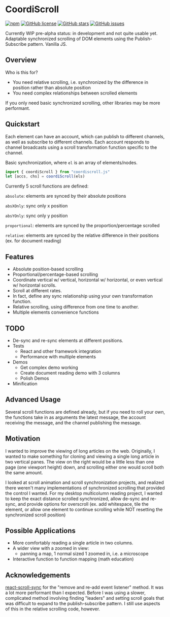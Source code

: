 # CoordiScroll
[![npm](https://img.shields.io/npm/v/coordiscroll)](https://github.com/jeffchiou/coordiscroll)
[![GitHub license](https://img.shields.io/github/license/jeffchiou/coordiscroll)](https://github.com/jeffchiou/coordiscroll/blob/master/LICENSE)
[![GitHub stars](https://img.shields.io/github/stars/jeffchiou/coordiscroll)](https://github.com/jeffchiou/coordiscroll/stargazers)
[![GitHub issues](https://img.shields.io/github/issues/jeffchiou/coordiscroll)](https://github.com/jeffchiou/coordiscroll/issues)

Currently WIP pre-alpha status: in development and not quite usable yet. Adaptable synchronized scrolling of DOM elements using the Publish-Subscribe pattern. Vanilla JS.



## Overview

Who is this for?

- You need relative scrolling, i.e. synchronized by the difference in position rather than absolute position
- You need complex relationships between scrolled elements

If you only need basic synchronized scrolling, other libraries may be more performant.

## Quickstart

Each element can have an account, which can publish to different channels, as well as subscribe to different channels. Each account responds to channel broadcasts using a scroll transformation function specific to the channel.

Basic synchronization, where `el` is an array of elements/nodes.

```javascript
import { coordiScroll } from "coordiscroll.js"
let [accs, chs] = coordiScroll(els)
```
Currently 5 scroll functions are defined:

`absolute`: elements are synced by their absolute positions

`absXOnly`: sync only x position

`absYOnly`: sync only y position

`proportional`: elements are synced by the proportion/percentage scrolled

`relative`: elements are synced by the relative difference in their positions (ex. for document reading)

## Features

- Absolute position-based scrolling
- Proportional/percentage-based scrolling
- Coordinate vertical w/ vertical, horizontal w/ horizontal, or even vertical w/ horizontal scrolls.
- Scroll at different rates.
- In fact, define any sync relationship using your own transformation function.
- Relative scrolling, using difference from one time to another.
- Multiple elements convenience functions

## TODO

- De-sync and re-sync elements at different positions.
- Tests
  - React and other framework integration
  - Performance with multiple elements
- Demos
  - Get complex demo working
  - Create document reading demo with 3 columns
  - Polish Demos
- Minification

## Advanced Usage

Several scroll functions are defined already, but if you need to roll your own, the functions take in as arguments the latest message, the account receiving the message, and the channel publishing the message.

## Motivation

I wanted to improve the viewing of long articles on the web. Originally, I wanted to make something for cloning and viewing a single long article in two vertical panes. The view on the right would be a little less than one page (one viewport height) down, and scrolling either one would scroll both the same amount.

I looked at scroll animation and scroll synchronization projects, and realized there weren't many implementations of synchronized scrolling that provided the control I wanted. For my desktop multicolumn reading project, I wanted to keep the exact distance scrolled synchronized, allow de-sync and re-sync, and provide options for overscroll (ex. add whitespace, tile the element, or allow one element to continue scrolling while NOT resetting the synchronized scroll position)

## Possible Applications

- More comfortably reading a single article in two columns.
- A wider view with a zoomed in view:
  - panning a map, 1 normal sized 1 zoomed in, i.e. a microscope
- Interactive function to function mapping (math education)

## Acknowledgements

[react-scroll-sync](https://www.npmjs.com/package/react-scroll-sync) for the "remove and re-add event listener" method. It was a lot more performant than I expected. Before I was using a slower, complicated method involving finding "leaders" and setting scroll goals that was difficult to expand to the publish-subscribe pattern. I still use aspects of this in the relative scrolling code, however.